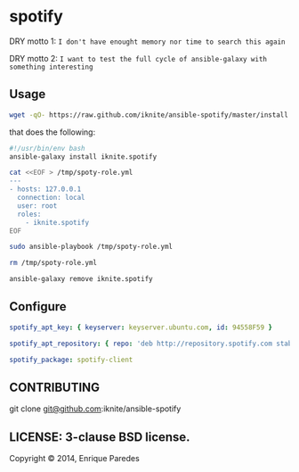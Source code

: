 spotify
=======

DRY motto 1: `I don't have enought memory nor time to search this again`

DRY motto 2: `I want to test the full cycle of ansible-galaxy with something interesting`


Usage
-----
```sh
wget -qO- https://raw.github.com/iknite/ansible-spotify/master/install.sh | bash
```

that does the following:

```sh
#!/usr/bin/env bash
ansible-galaxy install iknite.spotify

cat <<EOF > /tmp/spoty-role.yml
---
- hosts: 127.0.0.1
  connection: local
  user: root
  roles:
	- iknite.spotify
EOF

sudo ansible-playbook /tmp/spoty-role.yml

rm /tmp/spoty-role.yml

ansible-galaxy remove iknite.spotify
```

Configure
---------

```yaml
spotify_apt_key: { keyserver: keyserver.ubuntu.com, id: 94558F59 }

spotify_apt_repository: { repo: 'deb http://repository.spotify.com stable non-free' }

spotify_package: spotify-client
```

CONTRIBUTING
------------

git clone git@github.com:iknite/ansible-spotify

LICENSE: 3-clause BSD license.
---
Copyright © 2014, Enrique Paredes
